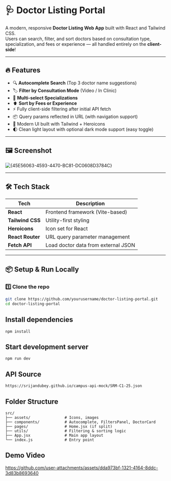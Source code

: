 # 🩺 Doctor Listing Portal

A modern, responsive **Doctor Listing Web App** built with React and Tailwind CSS.  
Users can search, filter, and sort doctors based on consultation type, specialization, and fees or experience — all handled entirely on the **client-side**!

---

## 🔥 Features

- 🔍 **Autocomplete Search** (Top 3 doctor name suggestions)
- 🏷️ **Filter by Consultation Mode** (Video / In Clinic)
- 🧠 **Multi-select Specializations**
- ⬆️ **Sort by Fees or Experience**
- ⚡ Fully client-side filtering after initial API fetch
- 📦 Query params reflected in URL (with navigation support)
- 💅 Modern UI built with Tailwind + Heroicons
- 🌓 Clean light layout with optional dark mode support (easy toggle)

---

## 🖼️ Screenshot

![{45E56063-4593-4470-BC81-DC0608D3784C}](https://github.com/user-attachments/assets/5f9c1111-c5e3-4709-9e3f-c7bc2a2f6319)


---

## 🛠️ Tech Stack

| Tech            | Description                         |
|-----------------|-------------------------------------|
| **React**       | Frontend framework (Vite-based)     |
| **Tailwind CSS**| Utility-first styling               |
| **Heroicons**   | Icon set for React                  |
| **React Router**| URL query parameter management      |
| **Fetch API**   | Load doctor data from external JSON |

---

## 📦 Setup & Run Locally

### 1️⃣ Clone the repo
```bash
git clone https://github.com/yourusername/doctor-listing-portal.git
cd doctor-listing-portal
```
## Install dependencies
```
npm install
```
## Start development server
```
npm run dev
```
## API Source
```
https://srijandubey.github.io/campus-api-mock/SRM-C1-25.json
```
## Folder Structure
```
src/
├── assets/               # Icons, images
├── components/           # Autocomplete, FiltersPanel, DoctorCard
├── pages/                # Home.jsx (if split)
├── utils/                # Filtering & sorting logic
├── App.jsx               # Main app layout
└── index.js              # Entry point
```
 ## Demo Video 
https://github.com/user-attachments/assets/dda973bf-1321-4164-8ddc-3d83b8693640

